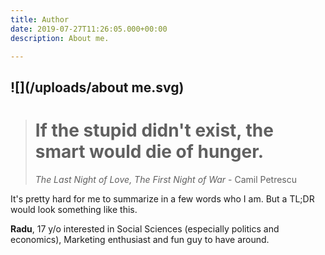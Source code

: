 ```yaml
---
title: Author
date: 2019-07-27T11:26:05.000+00:00
description: About me.

---
```

## ![](/uploads/about me.svg)

> # **If the stupid didn't exist, the smart would die of hunger.**
>
> _The Last Night of Love, The First Night of War_ - Camil Petrescu

It's pretty hard for me to summarize in a few words who I am. But a TL;DR would look something like this.

**Radu**, 17 y/o interested in Social Sciences (especially politics and economics), Marketing enthusiast and fun guy to have around.